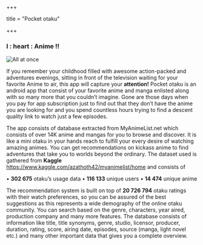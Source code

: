 +++
  
title = "Pocket otaku"

+++

### **I : heart : Anime !!**

![All at once](./../../img/featured.jpg)


If you remember your childhood filled with awesome action-packed and adventures evenings, sitting in front of the television
waiting for your favorite Anime to air, this app will capture your **attention!** Pocket otaku is an android app that consist of 
your favorite anime and manga enlisted along with so many more that you couldn’t imagine. Gone are those days when you pay for 
app subscription just to find out that they don’t have the anime you are looking for and you spend countless hours trying to find 
a descent quality link to watch just a few episodes.

The app consists of database extracted from MyAnimeList.net which consists of over 14K anime and mangas for you to browse and discover.  It is like a mini otaku in your hands reach to fulfill your every desire of watching amazing animes. You can get recommendations on kickass anime to find adventures that take you to worlds beyond the ordinary.
The dataset used is gathered from **Kaggle** https://www.kaggle.com/azathoth42/myanimelist/home and consists of 

•	**302 675** otaku’s usage data 
•	**116 133** unique users
•	**14 474** unique anime

The recommendation system is built on top of **20 726 794** otaku ratings with their watch preferences, 
so you can be assured of the best suggestions as this represents a wide demography of the online otaku community.
You can search based on the genre, characters, year aired, production company and many more features. The database
consists of information like title, title synonyms, genre, studio, licensor, producer, duration, rating, score, airing date,
episodes, source (manga, light novel etc.) and many other important data that gives you a complete overview.  

